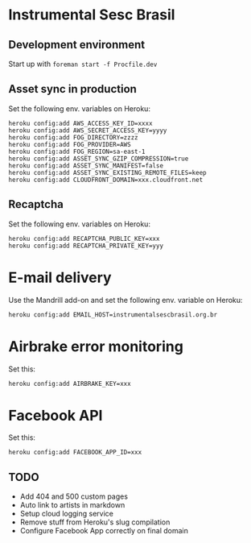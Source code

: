 Instrumental Sesc Brasil
========================

## Development environment

Start up with `foreman start -f Procfile.dev`

## Asset sync in production

Set the following env. variables on Heroku:

```
heroku config:add AWS_ACCESS_KEY_ID=xxxx
heroku config:add AWS_SECRET_ACCESS_KEY=yyyy
heroku config:add FOG_DIRECTORY=zzzz
heroku config:add FOG_PROVIDER=AWS
heroku config:add FOG_REGION=sa-east-1
heroku config:add ASSET_SYNC_GZIP_COMPRESSION=true
heroku config:add ASSET_SYNC_MANIFEST=false
heroku config:add ASSET_SYNC_EXISTING_REMOTE_FILES=keep
heroku config:add CLOUDFRONT_DOMAIN=xxx.cloudfront.net
```

## Recaptcha

Set the following env. variables on Heroku:

```
heroku config:add RECAPTCHA_PUBLIC_KEY=xxx
heroku config:add RECAPTCHA_PRIVATE_KEY=yyy
```

# E-mail delivery

Use the Mandrill add-on and set the following env. variable on Heroku:

```
heroku config:add EMAIL_HOST=instrumentalsescbrasil.org.br
```

# Airbrake error monitoring

Set this:

```
heroku config:add AIRBRAKE_KEY=xxx
```

# Facebook API

Set this:

```
heroku config:add FACEBOOK_APP_ID=xxx
```

## TODO

- Add 404 and 500 custom pages
- Auto link to artists in markdown
- Setup cloud logging service
- Remove stuff from Heroku's slug compilation
- Configure Facebook App correctly on final domain
